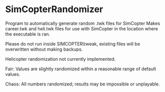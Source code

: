 # SimCopterRandomizer
Program to automatically generate random .twk files for SimCopter
Makes career.twk and heli.twk files for use with SimCopter in the location where the executable is ran.

Please do not run inside SIMCOPTER\tweak, existing files will be overwritten without making backups.

Helicopter randomization not currently implemented.

Fair: Values are slightly randomized within a reasonable range of default values.

Chaos: All numbers randomized; results may be impossible or unplayable.
